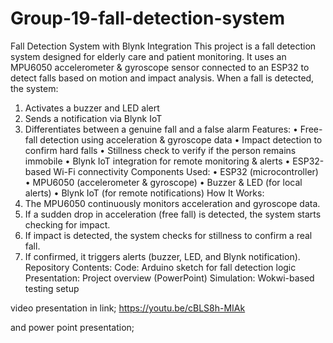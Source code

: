 # Group-19-fall-detection-system
Fall Detection System with Blynk Integration
This project is a fall detection system designed for elderly care and patient monitoring. It uses an MPU6050 accelerometer & gyroscope sensor connected to an ESP32 to detect falls based on motion and impact analysis. When a fall is detected, the system:
1.	Activates a buzzer and LED alert
2.	 Sends a notification via Blynk IoT
3.	Differentiates between a genuine fall and a false alarm
Features:
•	Free-fall detection using acceleration & gyroscope data
•	Impact detection to confirm hard falls
•	Stillness check to verify if the person remains immobile
•	Blynk IoT integration for remote monitoring & alerts
•	ESP32-based Wi-Fi connectivity
 Components Used:
•	ESP32 (microcontroller)
•	MPU6050 (accelerometer & gyroscope)
•	Buzzer & LED (for local alerts)
•	Blynk IoT (for remote notifications)
How It Works:
1.	The MPU6050 continuously monitors acceleration and gyroscope data.
2.	If a sudden drop in acceleration (free fall) is detected, the system starts checking for impact.
3.	If impact is detected, the system checks for stillness to confirm a real fall.
4.	If confirmed, it triggers alerts (buzzer, LED, and Blynk notification).
 Repository Contents:
 Code: Arduino sketch for fall detection logic
 Presentation: Project overview (PowerPoint)
 Simulation: Wokwi-based testing setup

video presentation in link; https://youtu.be/cBLS8h-MIAk

and power point presentation; 

